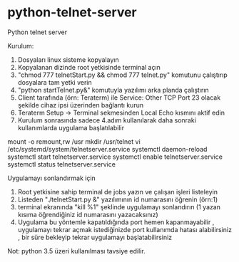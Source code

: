 # python-telnet-server
Python telnet server

Kurulum:
1) Dosyaları linux sisteme kopyalayın
2) Kopyalanan dizinde root yetkisinde terminal açın
3) "chmod 777 telnetStart.py && chmod 777 telnet.py" komutunu çalıştırıp dosyalara tam yetki verin
4) "python startTelnet.py&" komutuyla yazılımı arka planda çalıştırın
5) Client tarafında (örn: Teraterm) ile Service: Other TCP Port 23 olacak şekilde cihaz ipsi üzerinden bağlantı kurun
6) Teraterm Setup -> Terminal sekmesinden Local Echo kısmını aktif edin
7) Kurulum sonrasında sadece 4.adım kullanılarak daha sonraki kullanımlarda uygulama başlatılabilir




mount -o remount,rw /usr
mkdir /usr/telnet
vi /etc/systemd/system/telnetserver.service
systemctl daemon-reload
systemctl start telnetserver.service
systemctl enable telnetserver.service
systemctl status telnetserver.service


Uygulamayı sonlandırmak için
1) Root yetkisine sahip terminal de jobs yazın ve çalışan işleri listeleyin
2) Listeden "./telnetStart.py &" yazılımının id numarasını öğrenin (örn:1)
3) terminal ekranında "kill %1" şeklinde uygulamayı sonlandırın (1 yazan kısıma öğrendiğiniz id numarasını yazacaksınız)
4) Uygulama bu yöntemle kapatıldığında port hemen kapanmayabilir , uygulamayı tekrar açmak istediğinizde port kullanımda hatası alabilirsiniz , bir süre bekleyip tekrar uygulamayı başlatabilirsiniz

Not: python 3.5 üzeri kullanılması tavsiye edilir.
